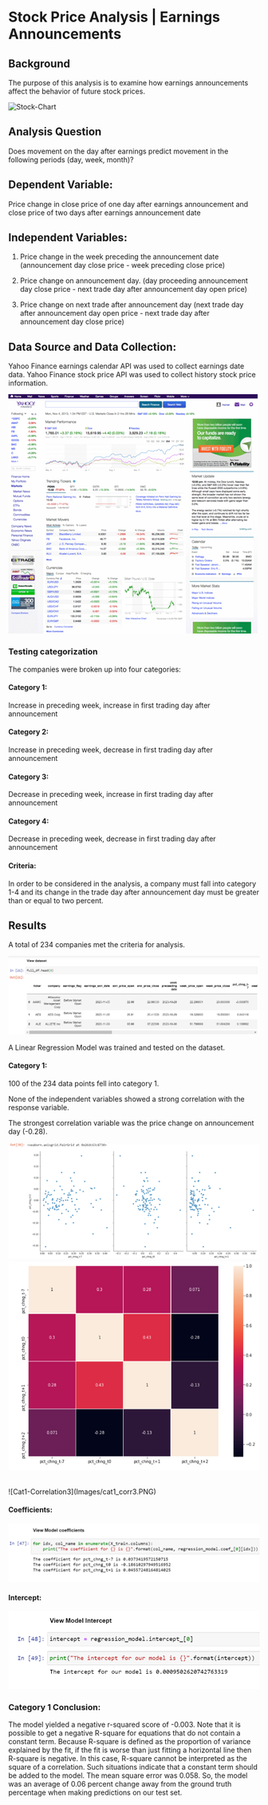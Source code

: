 # Stock Price Analysis | Earnings Announcements 

## Background

The purpose of this analysis is to examine how earnings announcements affect the behavior of future stock prices. 

![Stock-Chart](Images/stock_chart.gif) 

## Analysis Question
Does movement on the day after earnings predict movement in the following periods (day, week, month)?

## Dependent Variable:
Price change in close price of one day after earnings announcement and close price of two days after earnings announcement date

## Independent Variables:
1) Price change in the week preceding the announcement date
(announcement day close price - week preceding close price) 

2) Price change on announcement day.
(day proceeding announcement day close price - next trade day after announcement day open price) 

3) Price change on next trade after announcement day
(next trade day after announcement day open price - next trade day after announcement day close price) 

## Data Source and Data Collection:
Yahoo Finance earnings calendar API was used to collect earnings date data. Yahoo Finance stock price API was used to collect history stock price information.

![Yahoo-Finance](Images/yahoo.gif) 

### Testing categorization
The companies were broken up into four categories:

#### Category 1:
Increase in preceding week, increase in first trading day after announcement

#### Category 2:
Increase in preceding week, decrease in first trading day after announcement

#### Category 3:
Decrease in preceding week, increase in first trading day after announcement

#### Category 4:
Decrease in preceding week, decrease in first trading day after announcement


#### Criteria:
In order to be considered in the analysis, a company must fall into category 1-4 and its change in the trade day after announcement day must be greater than or equal to two percent.

## Results
A total of 234 companies met the criteria for analysis. 

![Full-data](Images/full_dataset.PNG) 

A Linear Regression Model was trained and tested on the dataset.

#### Category 1:
100 of the 234 data points fell into category 1.

None of the independent variables showed a strong correlation with the response variable. 

The strongest correlation variable was the price change on announcement day (-0.28). 
<br>

![Cat1-Correlation1](Images/cat1_corr1.PNG) 
<br>
![Cat1-Correlation2](Images/cat1_corr2.PNG) 

<br>
![Cat1-Correlation3](Images/cat1_corr3.PNG) 

#### Coefficients:

![Cat1-Coeffient1](Images/cat1_coe1.PNG) 

#### Intercept:

![Cat1-Intercept1](Images/cat1_int1.PNG) 

### Category 1 Conclusion:

The model yielded a negative r-squared score of -0.003. Note that it is possible to get a negative R-square for equations that do not contain a constant term. Because R-square is defined as the proportion of variance explained by the fit, if the fit is worse than just fitting a horizontal line then R-square is negative. In this case, R-square cannot be interpreted as the square of a correlation. Such situations indicate that a constant term should be added to the model. The mean square error was 0.058. So, the model was an average of 0.06 percent change away from the ground truth percentage when making predictions on our test set.

